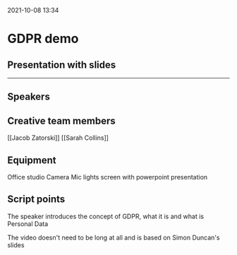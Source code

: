 2021-10-08 13:34

# GDPR demo
## Presentation with slides
***

## Speakers

## Creative team members
[[Jacob Zatorski]]
[[Sarah Collins]]

## Equipment
Office studio
Camera Mic lights
screen with powerpoint presentation

## Script points

The speaker introduces the concept of GDPR, what it is and what is Personal Data

The video doesn't need to be long at all and is based on Simon Duncan's slides 


